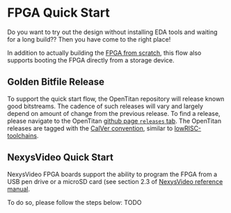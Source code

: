 # FPGA Quick Start

Do you want to try out the design without installing EDA tools and waiting for a long build??
Then you have come to the right place!

In addition to actually building the [FPGA from scratch](getting_started_fpga.md), this flow also supports booting the FPGA directly from a storage device.

## Golden Bitfile Release

To support the quick start flow, the OpenTitan repository will release known good bitstreams.
The cadence of such releases will vary and largely depend on amount of change from the previous release.
To find a release, please navigate to the OpenTitan [github page `releases` tab](https://github.com/lowRISC/opentitan/releases).
The OpenTitan releases are tagged with the [CalVer convention](https://calver.org), similar to [lowRISC-toolchains](https://github.com/lowRISC/lowrisc-toolchains/releases).


## NexysVideo Quick Start

NexysVideo FPGA boards support the ability to program the FPGA from a USB pen drive or a microSD card (see section 2.3 of [NexysVideo reference manual](https://reference.digilentinc.com/_media/reference/programmable-logic/nexys-video/nexysvideo_rm.pdf).

To do so, please follow the steps below: TODO
